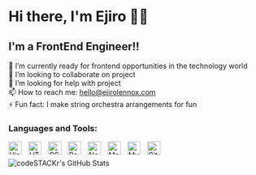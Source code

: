 # Hi there, I'm Ejiro 👋🏾

## I'm a FrontEnd Engineer!!

🔭 I’m currently ready for frontend opportunities in the technology world<br/>
👯 I’m looking to collaborate on project<br/>
🤔 I’m looking for help with project<br/>
📫 How to reach me: hello@ejirolennox.com<br/>
⚡ Fun fact: I make string orchestra arrangements for fun<br/>

### Languages and Tools:

<img align="left" alt="Visual Studio Code" width="26px" src="https://cdn.jsdelivr.net/gh/devicons/devicon/icons/vscode/vscode-original.svg" style="padding-right:10px;" />
<img align="left" alt="HTML5" width="26px" src="https://cdn.jsdelivr.net/gh/devicons/devicon/icons/html5/html5-original.svg" style="padding-right:10px;" />
<img align="left" alt="CSS3" width="26px" src="https://cdn.jsdelivr.net/gh/devicons/devicon/icons/css3/css3-original.svg" style="padding-right:10px;" />
<img align="left" alt="React" width="26px" src="https://cdn.jsdelivr.net/gh/devicons/devicon/icons/react/react-original.svg" style="padding-right:10px;" />
<img align="left" alt="Node.js" width="26px" src="https://cdn.jsdelivr.net/gh/devicons/devicon/icons/nodejs/nodejs-original.svg" style="padding-right:10px;" />
<img align="left" alt="MongoDB" width="26px" src="https://cdn.jsdelivr.net/gh/devicons/devicon/icons/mongodb/mongodb-original.svg" style="padding-right:10px;" />
<img align="left" alt="MySQL" width="26px" src="https://cdn.jsdelivr.net/gh/devicons/devicon/icons/mysql/mysql-original.svg" style="padding-right:10px;" />
<img align="left" alt="Git" width="26px" src="https://cdn.jsdelivr.net/gh/devicons/devicon/icons/git/git-original.svg" style="padding-right:10px;" />


<br />
<br />

  <img align="left" alt="codeSTACKr's GitHub Stats" src="https://github-readme-stats.vercel.app/api?username=ejiro1994&show_icons=true&hide_border=false&title_color=FFE000&icon_color=FFE400&bg_color=09131B&text_color=ffffff&border_color=0c1a25" />


[linkedin]: https://www.linkedin.com/in/ejiro-lennox-akpoduado/
